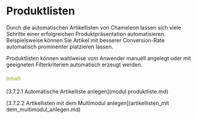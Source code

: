 # Produktlisten

Durch die automatischen Artikellisten von Chameleon lassen sich viele Schritte einer erfolgreichen Produktpräsentation automatisieren. Beispielsweise können Sie Artikel mit besserer Conversion-Rate automatisch prominenter platzieren lassen.

Produktlisten können wahlweise vom Anwender manuell angelegt oder mit geeigneten Filterkriterien automatisch erzeugt werden.

#### <span style="color:#B7C66E">Inhalt</span>

[3.7.2.1 Automatische Artikelliste anlegen](modul produktliste.md)

[3.7.2.2 Artikellisten mit dem Multimodul anlegen](artikellisten_mit dem_multimodul_anlegen.md)